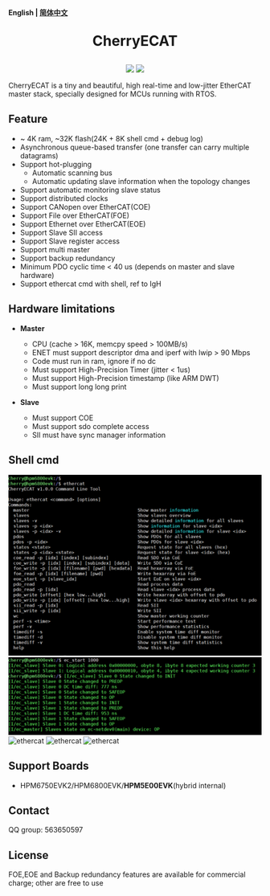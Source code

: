 **English | [简体中文](README_zh.md)**

<h1 align="center" style="margin: 30px 0 30px; font-weight: bold;">CherryECAT</h1>
<p align="center">
	<a href="https://github.com/cherry-embedded/CherryECAT/releases"><img src="https://img.shields.io/github/release/cherry-embedded/CherryECAT.svg"></a>
	<a href="https://github.com/cherry-embedded/CherryECAT/blob/master/LICENSE"><img src="https://img.shields.io/github/license/cherry-embedded/CherryECAT.svg?style=flat-square"></a>
</p>

CherryECAT is a tiny and beautiful, high real-time and low-jitter EtherCAT master stack, specially designed for MCUs running with RTOS.

## Feature

- ~ 4K ram, ~32K flash(24K + 8K shell cmd + debug log)
- Asynchronous queue-based transfer (one transfer can carry multiple datagrams)
- Support hot-plugging
	- Automatic scanning bus
	- Automatic updating slave information when the topology changes
- Support automatic monitoring slave status
- Support distributed clocks
- Support CANopen over EtherCAT(COE)
- Support File over EtherCAT(FOE)
- Support Ethernet over EtherCAT(EOE)
- Support Slave SII access
- Support Slave register access
- Support multi master
- Support backup redundancy
- Minimum PDO cyclic time < 40 us (depends on master and slave hardware)
- Support ethercat cmd with shell, ref to IgH

## Hardware limitations

- **Master**
	- CPU (cache > 16K, memcpy speed > 100MB/s)
	- ENET must support descriptor dma and iperf with lwip > 90 Mbps
	- Code must run in ram, ignore if no dc
	- Must support High-Precision Timer (jitter < 1us)
	- Must support High-Precision timestamp (like ARM DWT)
	- Must support long long print

- **Slave**
	- Must support COE
	- Must support sdo complete access
	- SII must have sync manager information

## Shell cmd

![ethercat](docs/assets/ethercat.png)
![ethercat](docs/assets/ethercat2.png)
![ethercat](docs/assets/ethercat3.png)
![ethercat](docs/assets/ethercat4.png)
![ethercat](docs/assets/ethercat5.png)

## Support Boards

- HPM6750EVK2/HPM6800EVK/**HPM5E00EVK**(hybrid internal)

## Contact

QQ group: 563650597

## License

FOE,EOE and Backup redundancy features are available for commercial charge; other are free to use